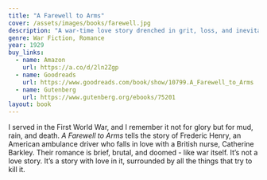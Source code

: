 ```yaml
---
title: "A Farewell to Arms"
cover: /assets/images/books/farewell.jpg
description: "A war-time love story drenched in grit, loss, and inevitability."
genre: War Fiction, Romance
year: 1929
buy_links:
  - name: Amazon
    url: https://a.co/d/2ln2Zgp
  - name: Goodreads
    url: https://www.goodreads.com/book/show/10799.A_Farewell_to_Arms
  - name: Gutenberg
    url: https://www.gutenberg.org/ebooks/75201
layout: book
---
```


I served in the First World War, and I remember it not for glory but for mud, rain, and death. *A Farewell to Arms* tells the story of Frederic Henry, an American ambulance driver who falls in love with a British nurse, Catherine Barkley. Their romance is brief, brutal, and doomed - like war itself. It’s not a love story. It’s a story with love in it, surrounded by all the things that try to kill it.
